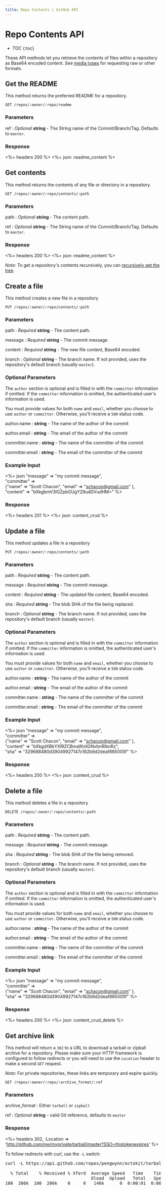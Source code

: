 ```yaml
---
title: Repo Contents | GitHub API
---
```


# Repo Contents API

* TOC
{:toc}

These API methods let you retrieve the contents of files within a repository as
Base64 encoded content. See [media types](/v3/media/) for requesting raw or other formats.

## Get the README

This method returns the preferred README for a repository.

    GET /repos/:owner/:repo/readme

### Parameters

ref
: _Optional_ **string** - The String name of the Commit/Branch/Tag.  Defaults to `master`.

### Response

<%= headers 200 %>
<%= json :readme_content %>

## Get contents

This method returns the contents of any file or directory in a repository.

    GET /repos/:owner/:repo/contents/:path

### Parameters

path
: _Optional_ **string** - The content path.

ref
: _Optional_ **string** - The String name of the Commit/Branch/Tag.  Defaults to `master`.

### Response

<%= headers 200 %>
<%= json :readme_content %>

*Note*: To get a repository's contents recursively, you can [recursively get
the tree](/v3/git/trees/).

## Create a file

This method creates a new file in a repository

    PUT /repos/:owner/:repo/contents/:path

### Parameters

path
: _Required_ **string** - The content path.

message
: _Required_ **string** - The commit message.

content
: _Required_ **string** - The new file content, Base64 encoded.

branch
: _Optional_ **string** - The branch name. If not provided, uses the repository's 
default branch (usually `master`).

### Optional Parameters

The `author` section is optional and is filled in with the `committer`
information if omitted. If the `committer` information is omitted, the authenticated 
user's information is used.

You must provide values for both `name` and `email`, whether you choose to use
`author` or `committer`. Otherwise, you'll receive a `500` status code.

author.name
: **string** - The name of the author of the commit

author.email
: **string** - The email of the author of the commit

committer.name
: **string** - The name of the committer of the commit

committer.email
: **string** - The email of the committer of the commit

### Example Input

<%= json "message" => "my commit message", \
    "committer" => \
    {"name" => "Scott Chacon", "email" => "schacon@gmail.com" }, \
    "content" => "bXkgbmV3IGZpbGUgY29udGVudHM=" %>

### Response

<%= headers 201 %>
<%= json :content_crud %>

## Update a file

This method updates a file in a repository

    PUT /repos/:owner/:repo/contents/:path

### Parameters

path
: _Required_ **string** - The content path.

message
: _Required_ **string** - The commit message.

content
: _Required_ **string** - The updated file content, Base64 encoded.

sha
: _Required_ **string** - The blob SHA of the file being replaced.

branch
: _Optional_ **string** - The branch name. If not provided, uses the repository's 
default branch (usually `master`).

### Optional Parameters

The `author` section is optional and is filled in with the `committer`
information if omitted. If the `committer` information is omitted, the authenticated 
user's information is used.

You must provide values for both `name` and `email`, whether you choose to use
`author` or `committer`. Otherwise, you'll receive a `500` status code.

author.name
: **string** - The name of the author of the commit

author.email
: **string** - The email of the author of the commit

committer.name
: **string** - The name of the committer of the commit

committer.email
: **string** - The email of the committer of the commit

### Example Input

<%= json "message" => "my commit message", \
    "committer" => \
    {"name" => "Scott Chacon", "email" => "schacon@gmail.com" }, \
    "content" => "bXkgdXBkYXRlZCBmaWxlIGNvbnRlbnRz", \
    "sha" => "329688480d39049927147c162b9d2deaf885005f" %>

### Response

<%= headers 200 %>
<%= json :content_crud %>

## Delete a file

This method deletes a file in a repository

    DELETE /repos/:owner/:repo/contents/:path

### Parameters

path
: _Required_ **string** - The content path.

message
: _Required_ **string** - The commit message.

sha
: _Required_ **string** - The blob SHA of the file being removed.

branch
: _Optional_ **string** - The branch name. If not provided, uses the repository's 
default branch (usually `master`).

### Optional Parameters

The `author` section is optional and is filled in with the `committer`
information if omitted. If the `committer` information is omitted, the authenticated 
user's information is used.

You must provide values for both `name` and `email`, whether you choose to use
`author` or `committer`. Otherwise, you'll receive a `500` status code.

author.name
: **string** - The name of the author of the commit

author.email
: **string** - The email of the author of the commit

committer.name
: **string** - The name of the committer of the commit

committer.email
: **string** - The email of the committer of the commit

### Example Input

<%= json "message" => "my commit message", \
    "committer" => \
    {"name" => "Scott Chacon", "email" => "schacon@gmail.com" }, \
    "sha" => "329688480d39049927147c162b9d2deaf885005f" %>

### Response

<%= headers 200 %>
<%= json :content_crud_delete %>

## Get archive link

This method will return a `302` to a URL to download a tarball
or zipball archive for a repository. Please make sure your HTTP framework
is configured to follow redirects or you will need to use the `Location` header
to make a second `GET` request.

*Note*: For private repositories, these links are temporary and expire quickly.

    GET /repos/:owner/:repo/:archive_format/:ref

### Parameters

archive_format
: Either `tarball` or `zipball`

ref
: _Optional_  **string** - valid Git reference, defaults to `master`

### Response

<%= headers 302, :Location => 'http://github.com/me/myprivate/tarball/master?SSO=thistokenexpires' %>

To follow redirects with curl, use the `-L` switch:

<pre class="terminal">
curl -L https://api.github.com/repos/pengwynn/octokit/tarball > octokit.tar.gz

  % Total    % Received % Xferd  Average Speed   Time    Time     Time  Current
                                 Dload  Upload   Total   Spent    Left  Speed
100  206k  100  206k    0     0   146k      0  0:00:01  0:00:01 --:--:--  790k
</pre>
